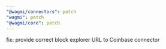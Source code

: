 ```yaml
---
"@wagmi/connectors": patch
"wagmi": patch
"@wagmi/core": patch
---
```


fix: provide correct block explorer URL to Coinbase connector
